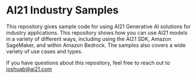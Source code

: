 # AI21 Industry Samples
This repository gives sample code for using AI21 Generative AI solutions for industry applications. This repository shows how you can use AI21 models in a variety of different ways, including using the AI21 SDK, Amazon SageMaker, and within Amazon Bedrock. The samples also covers a wide variety of use cases and types. 


If you have questions about this repository, feel free to reach out to joshuab@ai21.com
